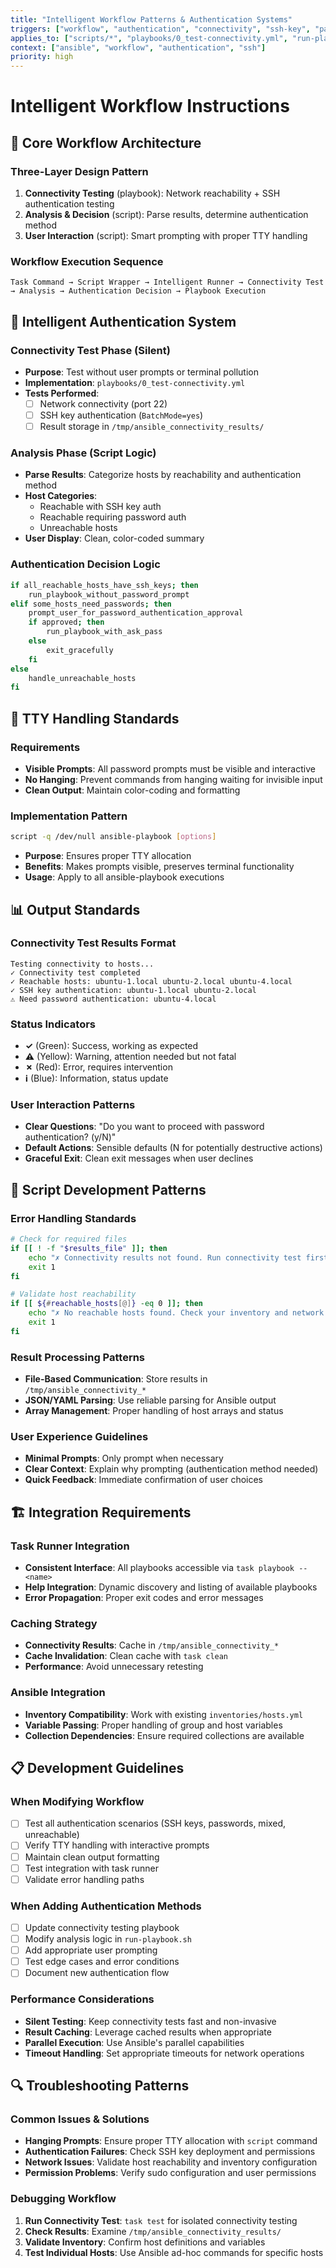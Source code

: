 ```yaml
---
title: "Intelligent Workflow Patterns & Authentication Systems"
triggers: ["workflow", "authentication", "connectivity", "ssh-key", "password", "playbook-execution"]
applies_to: ["scripts/*", "playbooks/0_test-connectivity.yml", "run-playbook.sh"]
context: ["ansible", "workflow", "authentication", "ssh"]
priority: high
---
```


# Intelligent Workflow Instructions

## 🔄 Core Workflow Architecture

### Three-Layer Design Pattern
1. **Connectivity Testing** (playbook): Network reachability + SSH authentication testing
2. **Analysis & Decision** (script): Parse results, determine authentication method
3. **User Interaction** (script): Smart prompting with proper TTY handling

### Workflow Execution Sequence
```
Task Command → Script Wrapper → Intelligent Runner → Connectivity Test → Analysis → Authentication Decision → Playbook Execution
```

## 🧠 Intelligent Authentication System

### Connectivity Test Phase (Silent)
- **Purpose**: Test without user prompts or terminal pollution
- **Implementation**: `playbooks/0_test-connectivity.yml`
- **Tests Performed**:
  - [ ] Network connectivity (port 22)
  - [ ] SSH key authentication (`BatchMode=yes`)
  - [ ] Result storage in `/tmp/ansible_connectivity_results/`

### Analysis Phase (Script Logic)
- **Parse Results**: Categorize hosts by reachability and authentication method
- **Host Categories**:
  - Reachable with SSH key auth
  - Reachable requiring password auth  
  - Unreachable hosts
- **User Display**: Clean, color-coded summary

### Authentication Decision Logic
```bash
if all_reachable_hosts_have_ssh_keys; then
    run_playbook_without_password_prompt
elif some_hosts_need_passwords; then
    prompt_user_for_password_authentication_approval
    if approved; then
        run_playbook_with_ask_pass
    else
        exit_gracefully
    fi
else
    handle_unreachable_hosts
fi
```

## 🎯 TTY Handling Standards

### Requirements
- **Visible Prompts**: All password prompts must be visible and interactive
- **No Hanging**: Prevent commands from hanging waiting for invisible input
- **Clean Output**: Maintain color-coding and formatting

### Implementation Pattern
```bash
script -q /dev/null ansible-playbook [options]
```
- **Purpose**: Ensures proper TTY allocation
- **Benefits**: Makes prompts visible, preserves terminal functionality
- **Usage**: Apply to all ansible-playbook executions

## 📊 Output Standards

### Connectivity Test Results Format
```
Testing connectivity to hosts...
✓ Connectivity test completed
✓ Reachable hosts: ubuntu-1.local ubuntu-2.local ubuntu-4.local
✓ SSH key authentication: ubuntu-1.local ubuntu-2.local
⚠ Need password authentication: ubuntu-4.local
```

### Status Indicators
- **✓** (Green): Success, working as expected
- **⚠** (Yellow): Warning, attention needed but not fatal
- **✗** (Red): Error, requires intervention
- **ℹ** (Blue): Information, status update

### User Interaction Patterns
- **Clear Questions**: "Do you want to proceed with password authentication? (y/N)"
- **Default Actions**: Sensible defaults (N for potentially destructive actions)
- **Graceful Exit**: Clean exit messages when user declines

## 🔧 Script Development Patterns

### Error Handling Standards
```bash
# Check for required files
if [[ ! -f "$results_file" ]]; then
    echo "✗ Connectivity results not found. Run connectivity test first."
    exit 1
fi

# Validate host reachability
if [[ ${#reachable_hosts[@]} -eq 0 ]]; then
    echo "✗ No reachable hosts found. Check your inventory and network connectivity."
    exit 1
fi
```

### Result Processing Patterns
- **File-Based Communication**: Store results in `/tmp/ansible_connectivity_*`
- **JSON/YAML Parsing**: Use reliable parsing for Ansible output
- **Array Management**: Proper handling of host arrays and status

### User Experience Guidelines
- **Minimal Prompts**: Only prompt when necessary
- **Clear Context**: Explain why prompting (authentication method needed)
- **Quick Feedback**: Immediate confirmation of user choices

## 🏗️ Integration Requirements

### Task Runner Integration
- **Consistent Interface**: All playbooks accessible via `task playbook -- <name>`
- **Help Integration**: Dynamic discovery and listing of available playbooks
- **Error Propagation**: Proper exit codes and error messages

### Caching Strategy
- **Connectivity Results**: Cache in `/tmp/ansible_connectivity_*`
- **Cache Invalidation**: Clean cache with `task clean`
- **Performance**: Avoid unnecessary retesting

### Ansible Integration
- **Inventory Compatibility**: Work with existing `inventories/hosts.yml`
- **Variable Passing**: Proper handling of group and host variables
- **Collection Dependencies**: Ensure required collections are available

## 📋 Development Guidelines

### When Modifying Workflow
- [ ] Test all authentication scenarios (SSH keys, passwords, mixed, unreachable)
- [ ] Verify TTY handling with interactive prompts
- [ ] Maintain clean output formatting
- [ ] Test integration with task runner
- [ ] Validate error handling paths

### When Adding Authentication Methods
- [ ] Update connectivity testing playbook
- [ ] Modify analysis logic in `run-playbook.sh`
- [ ] Add appropriate user prompting
- [ ] Test edge cases and error conditions
- [ ] Document new authentication flow

### Performance Considerations
- **Silent Testing**: Keep connectivity tests fast and non-invasive
- **Result Caching**: Leverage cached results when appropriate
- **Parallel Execution**: Use Ansible's parallel capabilities
- **Timeout Handling**: Set appropriate timeouts for network operations

## 🔍 Troubleshooting Patterns

### Common Issues & Solutions
- **Hanging Prompts**: Ensure proper TTY allocation with `script` command
- **Authentication Failures**: Check SSH key deployment and permissions
- **Network Issues**: Validate host reachability and inventory configuration
- **Permission Problems**: Verify sudo configuration and user permissions

### Debugging Workflow
1. **Run Connectivity Test**: `task test` for isolated connectivity testing
2. **Check Results**: Examine `/tmp/ansible_connectivity_results/`
3. **Validate Inventory**: Confirm host definitions and variables
4. **Test Individual Hosts**: Use Ansible ad-hoc commands for specific hosts
